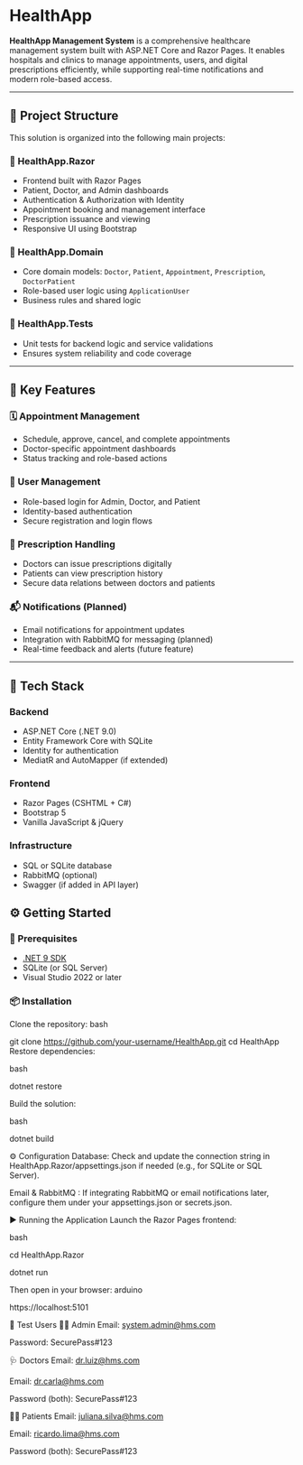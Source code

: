 # HealthApp

**HealthApp Management System** is a comprehensive healthcare management system built with ASP.NET Core and Razor Pages. It enables hospitals and clinics to manage appointments, users, and digital prescriptions efficiently, while supporting real-time notifications and modern role-based access.

---

## 📁 Project Structure

This solution is organized into the following main projects:

### 🔹 HealthApp.Razor
- Frontend built with Razor Pages
- Patient, Doctor, and Admin dashboards
- Authentication & Authorization with Identity
- Appointment booking and management interface
- Prescription issuance and viewing
- Responsive UI using Bootstrap

### 🔹 HealthApp.Domain
- Core domain models: `Doctor`, `Patient`, `Appointment`, `Prescription`, `DoctorPatient`
- Role-based user logic using `ApplicationUser`
- Business rules and shared logic

### 🔹 HealthApp.Tests
- Unit tests for backend logic and service validations
- Ensures system reliability and code coverage

---

## 🚀 Key Features

### 🗓️ Appointment Management
- Schedule, approve, cancel, and complete appointments
- Doctor-specific appointment dashboards
- Status tracking and role-based actions

### 👥 User Management
- Role-based login for Admin, Doctor, and Patient
- Identity-based authentication
- Secure registration and login flows

### 💊 Prescription Handling
- Doctors can issue prescriptions digitally
- Patients can view prescription history
- Secure data relations between doctors and patients

### 📬 Notifications (Planned)
- Email notifications for appointment updates
- Integration with RabbitMQ for messaging (planned)
- Real-time feedback and alerts (future feature)

---

## 🧰 Tech Stack

### Backend
- ASP.NET Core (.NET 9.0)
- Entity Framework Core with SQLite
- Identity for authentication
- MediatR and AutoMapper (if extended)

### Frontend
- Razor Pages (CSHTML + C#)
- Bootstrap 5
- Vanilla JavaScript & jQuery

### Infrastructure
- SQL or SQLite database
- RabbitMQ (optional)
- Swagger (if added in API layer)



## ⚙️ Getting Started

### 🔧 Prerequisites
- [.NET 9 SDK](https://dotnet.microsoft.com/en-us/download)
- SQLite (or SQL Server)
- Visual Studio 2022 or later



### 📦 Installation

Clone the repository:
bash

git clone https://github.com/your-username/HealthApp.git
cd HealthApp
Restore dependencies:


bash

dotnet restore

Build the solution:

bash

dotnet build

⚙️ Configuration
Database:
Check and update the connection string in HealthApp.Razor/appsettings.json if needed (e.g., for SQLite or SQL Server).

Email & RabbitMQ :
If integrating RabbitMQ or email notifications later, configure them under your appsettings.json or secrets.json.

▶️ Running the Application
Launch the Razor Pages frontend:

bash

cd HealthApp.Razor

dotnet run

Then open in your browser:
arduino

https://localhost:5101

🔑 Test Users
👨‍💼 Admin
Email: system.admin@hms.com

Password: SecurePass#123

🩺 Doctors
Email: dr.luiz@hms.com

Email: dr.carla@hms.com

Password (both): SecurePass#123

🧑‍⚕️ Patients
Email: juliana.silva@hms.com

Email: ricardo.lima@hms.com

Password (both): SecurePass#123
